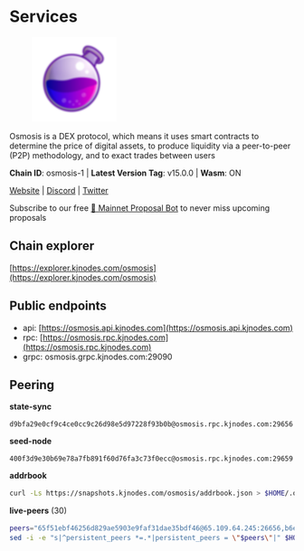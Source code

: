 # Services

<figure><img src="https://raw.githubusercontent.com/kj89/cosmos-images/main/logos/osmosis.png" width="150" alt=""><figcaption></figcaption></figure>

Osmosis is a DEX protocol, which means it uses smart contracts  to determine the price of digital assets, to produce liquidity  via a peer-to-peer (P2P) methodology, and to exact trades between users

**Chain ID**: osmosis-1 | **Latest Version Tag**: v15.0.0 | **Wasm**: ON

[Website](https://osmosis.zone) | [Discord](https://discord.gg/osmosis) | [Twitter](https://twitter.com/osmosiszone)



Subscribe to our free [🤖 Mainnet Proposal Bot](https://t.me/kjnodes_proposal_bot) to never miss upcoming proposals


## Chain explorer
[https://explorer.kjnodes.com/osmosis](https://explorer.kjnodes.com/osmosis)

## Public endpoints

* api: [https://osmosis.api.kjnodes.com](https://osmosis.api.kjnodes.com)
* rpc: [https://osmosis.rpc.kjnodes.com](https://osmosis.rpc.kjnodes.com)
* grpc: osmosis.grpc.kjnodes.com:29090

## Peering

**state-sync**

```text
d9bfa29e0cf9c4ce0cc9c26d98e5d97228f93b0b@osmosis.rpc.kjnodes.com:29656
```

**seed-node**

```text
400f3d9e30b69e78a7fb891f60d76fa3c73f0ecc@osmosis.rpc.kjnodes.com:29659
```

**addrbook**
```bash
curl -Ls https://snapshots.kjnodes.com/osmosis/addrbook.json > $HOME/.osmosisd/config/addrbook.json
```

**live-peers** (30)
```bash
peers="65f51ebf46256d829ae5903e9faf31dae35bdf46@65.109.64.245:26656,b6ec9c7284b45eb912b01c192f7ffd8ef7508ec7@51.81.123.33:26656,6e9b0cf3ea78a9a540c75a4cfeb0c6a54b73fee4@65.108.127.166:26656,31d2c86f7957e2db91297e54c3b0456ea06c2250@173.67.177.115:26656,e0f3b604f1df9bf6590c4cc09fee1e28f46b0b39@65.109.28.226:15656,8a0caf4581f135b1468408ec398d94573da02e8c@198.244.202.140:26656,af678c610cf37bf5d443efdba7ac1354f104415c@137.184.9.18:32644,5696d9806c883beb725fb469d90039d921107b5b@116.202.209.186:26656,7fc90a9c32c775ff685798c33fc06fe6d5009b26@202.61.229.102:26656,ac2fbcb5de633d136a942c28c3049e3edbc6e69a@85.239.233.61:2000,23d67702fc76a2f3b3f3b74876727934843cff94@195.14.6.2:26656,c5afa50cac6814f16facafb0c680871ebd62482d@184.105.162.166:26656,1990bfb9135023ca697bbb8a8d0defb6e4669478@211.219.19.74:26656,94e69330d6f4cfe221cdd2ce49ee141e53e5f200@23.106.120.6:26656,54b56ff565527b20f21af5a8e8744a7b2ef35c0a@54.150.227.110:26656,ef573bd8b519f9572798444f6c229ab0a3204bb8@5.9.94.24:26656,34340a9151d4a97a850d2cd64d8778279faf3f96@194.163.181.100:26656,677ef9606ea18a13b5dbfad19493d99d7ea068f5@149.56.24.130:26656,3d311ac374e6953e97ee07c74a76f399394c3025@173.215.85.171:20000,12910da249bcee4cdafbef938b10b51c94c0057e@5.9.142.165:26656,c61bf85fd330bb702b1f13f58dd3cf83c5363bf2@149.56.26.22:26656,e1b058e5cfa2b836ddaa496b10911da62dcf182e@23.88.21.234:26656,a427a6c73e65ad4aa5acdee633afabeb8f473603@65.109.116.204:10156,f666123ff189fdc2cf26186e2910b9b3fedf08bf@135.181.223.115:2000,807eda3abecff79df294d127cf58d6d5e07393ee@67.209.54.21:26656,d9bfa29e0cf9c4ce0cc9c26d98e5d97228f93b0b@65.109.88.38:29656,a50c8dcd0e83032b5e29d5c5beef6e54ddafb508@35.83.253.164:26656,f9bfc7f25f63bd7e392fbe5465126b311465cbce@65.108.78.186:26656,9203fbde463bd66bb451da3de390c7d3515c2bf2@65.108.46.248:26656,74e8ba742d8312c250f3237c8c8f3f951c01f9df@95.216.4.104:26656"
sed -i -e "s|^persistent_peers *=.*|persistent_peers = \"$peers\"|" $HOME/.osmosisd/config/config.toml
```
